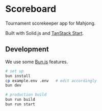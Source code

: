 # Scoreboard

Tournament scorekeeper app for Mahjong.

Built with Solid.js and [TanStack Start](https://tanstack.com/start/latest).

## Development

We use some [Bun.js](https://bun.com/) features.

```sh
# set up
bun install
cp example.env .env   # edit accordingly
bun dev

# production build
bun run build
bun run start
```
